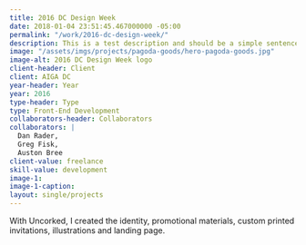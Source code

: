 ```yaml
---
title: 2016 DC Design Week
date: 2018-01-04 23:51:45.467000000 -05:00
permalink: "/work/2016-dc-design-week/"
description: This is a test description and should be a simple sentence.
image: "/assets/imgs/projects/pagoda-goods/hero-pagoda-goods.jpg"
image-alt: 2016 DC Design Week logo
client-header: Client
client: AIGA DC
year-header: Year
year: 2016
type-header: Type
type: Front-End Development
collaborators-header: Collaborators
collaborators: |
  Dan Rader,
  Greg Fisk,
  Auston Bree
client-value: freelance
skill-value: development
image-1: 
image-1-caption: 
layout: single/projects
---
```


  With Uncorked, I created the identity, promotional materials, custom printed invitations, illustrations and landing page.
